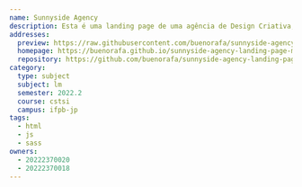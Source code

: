 ```yaml
---
name: Sunnyside Agency
description: Esta é uma landing page de uma agência de Design Criativa, este projeto foi retirado do Frontend Mentor, uma plataforma com diversos exercícios frontend. Este também foi o projeto final da disciplina de Linguagem de Marcação, utilizamos html, um pouquinho de js e sass (provavelmente de um jeito não muito correto 🤣).
addresses:
  preview: https://raw.githubusercontent.com/buenorafa/sunnyside-agency-landing-page-main/main/preview.png
  homepage: https://buenorafa.github.io/sunnyside-agency-landing-page-main/
  repository: https://github.com/buenorafa/sunnyside-agency-landing-page-main
category:
  type: subject
  subject: lm
  semester: 2022.2
  course: cstsi
  campus: ifpb-jp
tags:
  - html
  - js
  - sass
owners:
  - 20222370020
  - 20222370018
---
```

